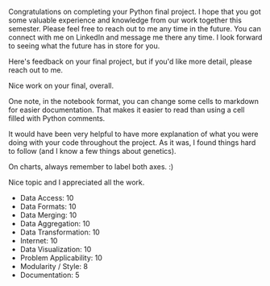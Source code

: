 Congratulations on completing your Python final project.  I hope that you got some valuable experience and knowledge from our work together this semester.  Please feel free to reach out to me any time in the future.  You can connect with me on LinkedIn and message me there any time.  I look forward to seeing what the future has in store for you.

Here's feedback on your final project, but if you'd like more detail, please reach out to me.

Nice work on your final, overall.

One note, in the notebook format, you can change some cells to markdown for easier documentation.  That makes it easier to read than using a cell filled with Python comments.

It would have been very helpful to have more explanation of what you were doing with your code throughout the project.  As it was, I found things hard to follow (and I know a few things about genetics).

On charts, always remember to label both axes.  :) 

Nice topic and I appreciated all the work.

* Data Access:             10
* Data Formats:            10
* Data Merging:            10
* Data Aggregation:        10
* Data Transformation:     10
* Internet:                10
* Data Visualization:      10
* Problem Applicability:   10
* Modularity / Style:      8
* Documentation:           5

